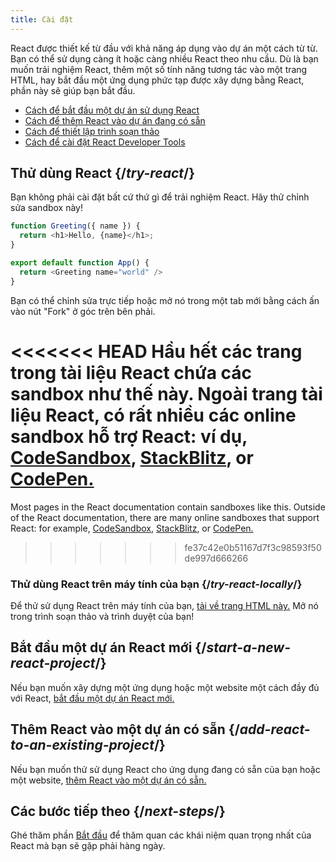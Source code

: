 ```yaml
---
title: Cài đặt
---
```


<Intro>

React được thiết kế từ đầu với khả năng áp dụng vào dự án một cách từ từ. Bạn có thể sử dụng càng ít hoặc càng nhiều React theo nhu cầu. Dù là bạn muốn trải nghiệm React, thêm một số tính năng tương tác vào một trang HTML, hay bắt đầu một ứng dụng phức tạp được xây dựng bằng React, phần này sẽ giúp bạn bắt đầu.

</Intro>

<YouWillLearn isChapter={true}>

* [Cách để bắt đầu một dự án sử dụng React](/learn/start-a-new-react-project)
* [Cách để thêm React vào dự án đang có sẵn](/learn/add-react-to-an-existing-project)
* [Cách để thiết lập trình soạn thảo](/learn/editor-setup)
* [Cách để cài đặt React Developer Tools](/learn/react-developer-tools)

</YouWillLearn>

## Thử dùng React {/*try-react*/}

Bạn không phải cài đặt bất cứ thứ gì để trải nghiệm React. Hãy thử chỉnh sửa sandbox này!

<Sandpack>

```js
function Greeting({ name }) {
  return <h1>Hello, {name}</h1>;
}

export default function App() {
  return <Greeting name="world" />
}
```

</Sandpack>

Bạn có thể chỉnh sửa trực tiếp hoặc mở nó trong một tab mới bằng cách ấn vào nút "Fork" ở góc trên bên phải.

<<<<<<< HEAD
Hầu hết các trang trong tài liệu React chứa các sandbox như thế này. Ngoài trang tài liệu React, có rất nhiều các online sandbox hỗ trợ React: ví dụ, [CodeSandbox](https://codesandbox.io/s/new), [StackBlitz](https://stackblitz.com/fork/react), or [CodePen.](https://codepen.io/pen?&editors=0010&layout=left&prefill_data_id=3f4569d1-1b11-4bce-bd46-89090eed5ddb)
=======
Most pages in the React documentation contain sandboxes like this. Outside of the React documentation, there are many online sandboxes that support React: for example, [CodeSandbox](https://codesandbox.io/s/new), [StackBlitz](https://stackblitz.com/fork/react), or [CodePen.](https://codepen.io/pen?template=QWYVwWN)
>>>>>>> fe37c42e0b51167d7f3c98593f50de997d666266

### Thử dùng React trên máy tính của bạn {/*try-react-locally*/}

Để thử sử dụng React trên máy tính của bạn, [tải về trang HTML này.](https://gist.githubusercontent.com/gaearon/0275b1e1518599bbeafcde4722e79ed1/raw/db72dcbf3384ee1708c4a07d3be79860db04bff0/example.html) Mở nó trong trình soạn thảo và trình duyệt của bạn!

## Bắt đầu một dự án React mới {/*start-a-new-react-project*/}

Nếu bạn muốn xây dựng một ứng dụng hoặc một website một cách đầy đủ với React, [bắt đầu một dự án React mới.](/learn/start-a-new-react-project)

## Thêm React vào một dự án có sẵn {/*add-react-to-an-existing-project*/}

Nếu bạn muốn thử sử dụng React cho ứng dụng đang có sẵn của bạn hoặc một website, [thêm React vào một dự án có sẵn.](/learn/add-react-to-an-existing-project)

## Các bước tiếp theo {/*next-steps*/}

Ghé thăm phần [Bắt đầu](/learn) để thăm quan các khái niệm quan trọng nhất của React mà bạn sẽ gặp phải hàng ngày.

